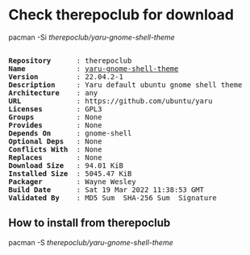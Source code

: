# Check therepoclub for download

pacman -Si *therepoclub/yaru-gnome-shell-theme*

<div class="highlight"><pre class="highlight"><text>
<b>Repository</b>      : therepoclub
<b>Name</b>            : <a href="../../x86_64/yaru-gnome-shell-theme-22.04.3.1-1-any.pkg.tar.zst">yaru-gnome-shell-theme</a>
<b>Version</b>         : 22.04.2-1
<b>Description</b>     : Yaru default ubuntu gnome shell theme
<b>Architecture</b>    : any
<b>URL</b>             : https://github.com/ubuntu/yaru
<b>Licenses</b>        : GPL3
<b>Groups</b>          : None
<b>Provides</b>        : None
<b>Depends On</b>      : gnome-shell
<b>Optional Deps</b>   : None
<b>Conflicts With</b>  : None
<b>Replaces</b>        : None
<b>Download Size</b>   : 94.01 KiB
<b>Installed Size</b>  : 5045.47 KiB
<b>Packager</b>        : Wayne Wesley <wayne6324@gmail.com>
<b>Build Date</b>      : Sat 19 Mar 2022 11:38:53 GMT
<b>Validated By</b>    : MD5 Sum  SHA-256 Sum  Signature
</text></pre></div>

## How to install from therepoclub

pacman -S *therepoclub/yaru-gnome-shell-theme*
